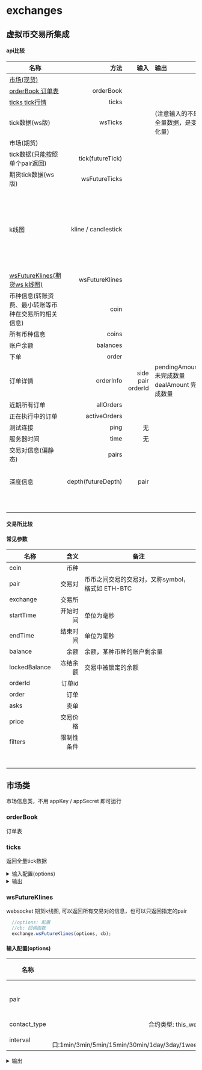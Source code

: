 # exchanges
## 虚拟币交易所集成

#### api比较
| 名称 | 方法  | 输入 | 输出 |kucoin  | [binance](https://github.com/binance-exchange/binance-official-api-docs/blob/master/rest-api.md) | [hitBTC](https://github.com/hitbtc-com/hitbtc-api/blob/master/APIv1.md) | [okex](https://github.com/okcoin-okex/OKEx.com-api-docs) | [bithumb](https://www.bithumb.com/u1/US127) |
| --------   | -----:  |-----:  |   :-----  |-----:  |  :----: | --------   | --------   | --------   |
| [市场(现货)](#市场类) |  |  |  | |  |  |  |  |
| [orderBook 订单表 ](#orderBook) | orderBook |  || ✅ | ✅ ||  |  |
| [ticks tick行情](#ticks) | ticks |  |  | ✅ |✅||  | ✅ |
| tick数据(ws版) | wsTicks | | (注意输入的不是全量数据，是变化量) |  |✅|| |  |
| 市场(期货) |  | |  | ||| | |
| tick数据(只能按照单个pair返回) | tick(futureTick) | | |  ||| ✅ |  |
| 期货tick数据(ws版) | wsFutureTicks | | | |||  | |
| k线图 | kline / candlestick |  |  | ✅ |✅  可选范围 1m  3m  5m  15m  30m  1h  2h  4h  6h  8h  12h  1d  3d  1w  1M||  |  |
| [wsFutureKlines(期货ws k线图)](#wsFutureKlines) | wsFutureKlines | | |  ||| ✅ | |
| 币种信息(转账资费、最小转账等币种在交易所的相关信息) |coin |  |  | ✅ |||  |  |
| 所有币种信息 | coins |  | | ✅ ||✅|  |  |
| 账户余额 | balances |  | | ✅ |||  |  |
| 下单 | order |  | | ✅ |||  |  |
| 订单详情 | orderInfo | side pair  orderId | pendingAmount  未完成数量dealAmount 完成数量 | ✅ |||  |  |
| 近期所有订单 | allOrders |  |  |  ||| ✅ | |
| 正在执行中的订单 | activeOrders |  |  | ✅ |✅|| ✅ |  |
| 测试连接 | ping | 无 | | |✅||  |  |
| 服务器时间 | time | 无 | | |✅||  |  |
| 交易对信息(偏静态) | pairs |  | | |✅||  |  |
| 深度信息 | depth(futureDepth) | pair | | |✅ limit 可选  5, 10, 20, 50, 100|| ✅ |  |
|  |  |  | | |||  |  |
|  |  |  | | |||  |  |
|  |  |  | | |||  |  |
|  |  |  | | |||  |  |
|  |  |  | | |||  |  |
|  |  |  | | |||  |  |





#### 交易所比较





#### 常见参数

| 名称 | 含义  | 备注  |
| --------   | -----:  | -----  |
| coin | 币种 |  |
| pair | 交易对 | 币币之间交易的交易对，又称symbol，格式如 ETH-BTC|
| exchange | 交易所 | |
| startTime| 开始时间| 单位为毫秒 |
| endTime| 结束时间| 单位为毫秒 |
| balance| 余额| 余额，某种币种的账户剩余量 |
| lockedBalance | 冻结余额 | 交易中被锁定的余额 |
| orderId | 订单id |  |
| order | 订单 |  |
| asks | 卖单 | |
| price | 交易价格 | |
| filters | 限制性条件 | |
|  |  | |
|  |  | |
|  |  | |
|  |  | |
|  |  | |
|  |  | |
|  |  | |

 ## 市场类

市场信息类，不用 appKey / appSecret 即可运行


### orderBook 
订单表


### ticks
返回全量tick数据

<details>
<summary>输入配置(options)</summary>

```javascript
{
  pair: 'ETH-BTC'//可选，如果为空，默认返回所有pair的数据
}
```

</details>

<details>
<summary>输出</summary>

```javascript
//输入包含pair的情况:
  {
    "pair": "ZEC-USDT", // 交易对
    "last_price": 234, //最近一次交易价格
    "bid_price": 233.4432966,//合适的买价，如果卖则可以参考
    "ask_price": 236.49947969,//合适的卖价，如果买则可以参考
    "open_buy_orders": 266,//在线的买单数， 一些交易所没有
    "open_sell_orders": 547,//在线的卖单数 一些交易所没有
    "high": 242.34565446,//最高价(过去24h小时)
    "low": 212.00000009,//最低价(过去24h小时)
    "volume_24": 2548.18223815, //成交量(过去24小时)
    "time": "2018-04-13T19:15:53.933Z"//最后更新时间
  }
//不包含pair的情况:
 [
  {
    "pair": "ZEC-USDT", // 交易对
    "last_price": 234, //最近一次交易价格
    "bid_price": 233.4432966,//合适的买价，如果卖则可以参考
    "ask_price": 236.49947969,//合适的卖价，如果买则可以参考
    "open_buy_orders": 266,//在线的买单数， 一些交易所没有
    "open_sell_orders": 547,//在线的卖单数 一些交易所没有
    "high": 242.34565446,//最高价(过去24h小时)
    "low": 212.00000009,//最低价(过去24h小时)
    "volume_24": 2548.18223815, //成交量(过去24小时)
    "time": "2018-04-13T19:15:53.933Z"//最后更新时间
 }]
```

</details>


### wsFutureKlines
websocket 期货k线图, 可以返回所有交易对的信息，也可以只返回指定的pair

```javascript
  //options: 配置
  //cb: 回调函数
  exchange.wsFutureKlines(options, cb);
```

#### 输入配置(options)

| 名称 | 意义 | 默认 | 必选  |
| --------   | -----:  | -----  | --------   |
| pair | 交易对 | 无(返回所有的kline数据) |  |
| contact_type | 合约类型: this_week:当周 next_week:下周 quarter:季度 | quarter |  |
|interval|时间窗口:1min/3min/5min/15min/30min/1day/3day/1week/1hour/2hour/4hour/6hour/12hour|1m||


<details>
<summary>输出</summary>

```javascript
 { 
   unique_id: 'BTC-USD_1523691240',
   pair: 'BTC-USD',
   time: '2018-04-14T07:34:00.000Z',
   open: 8267.75,
   high: 8267.76,
   low: 8246.75,
   close: 8250,
   volume_amount: 29668,
   volume_coin: 359.375501249285 
 }
```
</details>

